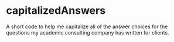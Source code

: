 # capitalizedAnswers

A short code to help me capitalize all of the answer choices for the questions my academic consulting company has written for clients. 
